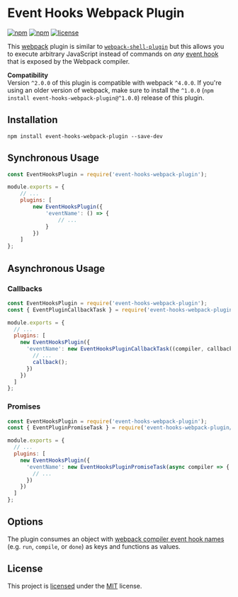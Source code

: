 # Event Hooks Webpack Plugin
[![npm](https://img.shields.io/npm/v/event-hooks-webpack-plugin.svg?style=flat-square)](https://www.npmjs.com/package/event-hooks-webpack-plugin)
[![npm](https://img.shields.io/npm/dm/event-hooks-webpack-plugin.svg?style=flat-square)](https://www.npmjs.com/package/event-hooks-webpack-plugin)
[![license](https://img.shields.io/github/license/cascornelissen/event-hooks-webpack-plugin.svg?style=flat-square)](LICENSE.md)

This [webpack](https://webpack.github.io/) plugin is similar to [`webpack-shell-plugin`](https://www.npmjs.com/package/webpack-shell-plugin) but this allows you to execute arbitrary JavaScript instead of commands on *any* [event hook](https://webpack.js.org/api/plugins/compiler/#event-hooks) that is exposed by the Webpack compiler.

**Compatibility**  
Version `^2.0.0` of this plugin is compatible with webpack `^4.0.0`. If you're using an older version of webpack, make sure to install the `^1.0.0` (`npm install event-hooks-webpack-plugin@^1.0.0`) release of this plugin.

## Installation
```shell
npm install event-hooks-webpack-plugin --save-dev
```

## Synchronous Usage

```js
const EventHooksPlugin = require('event-hooks-webpack-plugin');

module.exports = {
    // ...
    plugins: [
        new EventHooksPlugin({
            'eventName': () => {
                // ...
            }
        })
    ]
};
```

## Asynchronous Usage

### Callbacks

```js
const EventHooksPlugin = require('event-hooks-webpack-plugin');
const { EventPluginCallbackTask } = require('event-hooks-webpack-plugin/tasks');

module.exports = {
  // ...
  plugins: [
    new EventHooksPlugin({
      'eventName': new EventHooksPluginCallbackTask((compiler, callback) => {
        // ...
        callback();
      })
    })
  ]
};
```

### Promises

```js
const EventHooksPlugin = require('event-hooks-webpack-plugin');
const { EventPluginPromiseTask } = require('event-hooks-webpack-plugin/tasks');

module.exports = {
  // ...
  plugins: [
    new EventHooksPlugin({
      'eventName': new EventHooksPluginPromiseTask(async compiler => {
        // ...
      })
    })
  ]
};
```

## Options
The plugin consumes an object with [webpack compiler event hook names](https://github.com/webpack/webpack/blob/213226ece261a0e89edb9de15fbc6775418f6041/lib/Compiler.js#L29) (e.g. `run`, `compile`, or `done`) as keys and functions as values.

## License
This project is [licensed](LICENSE.md) under the [MIT](https://opensource.org/licenses/MIT) license.
